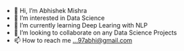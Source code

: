 - 👋 Hi, I’m Abhishek Mishra
- 👀 I’m interested in Data Science
- 🌱 I’m currently learning Deep Learing with NLP
- 💞️ I’m looking to collaborate on any Data Science Projects
- 📫 How to reach me ...97abhi@gmail.com
<!---
97abhi/97abhi is a ✨ special ✨ repository because its `README.md` (this file) appears on your GitHub profile.
You can click the Preview link to take a look at your changes.
--->
